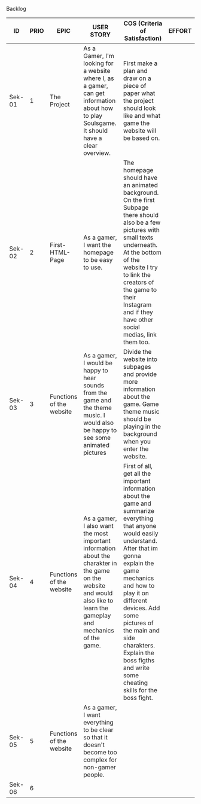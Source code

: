 Backlog

| ID  | PRIO | EPIC        | USER STORY                                 | COS (Criteria of Satisfaction)  | EFFORT |
| --- | ---- | ----------- | ------------------------------------------ | ------------------------------- | ------ |
| Sek-01 | 1 | The Project | As a Gamer, I'm looking for a website where I, as a gamer, can get information about how to play Soulsgame. It should have a clear overview. | First make a plan and draw on a piece of paper what the project should look like and what game the website will be based on. | |
| Sek-02 | 2 | First-HTML-Page | As a gamer, I want the homepage to be easy to use. | The homepage should have an animated background. On the first Subpage there should also be a few pictures with small texts underneath. At the bottom of the website I try to link the creators of the game to their Instagram and if they have other social medias, link them too.| |
| Sek-03 | 3 | Functions of the website | As a gamer, I would be happy to hear sounds from the game and the theme music. I would also be happy to see some animated pictures | Divide the website into subpages and provide more information about the game. Game theme music should be playing in the background when you enter the website. |  |
| Sek-04 | 4 | Functions of the website | As a gamer, I also want the most important information about the charakter in the game on the website and would also like to learn the gameplay and mechanics of the game. | First of all, get all the important information about the game and summarize everything that anyone would easily understand. After that im gonna explain the game mechanics and how to play it on different devices. Add some pictures of the main and side charakters. Explain the boss figths and write some cheating skills for the boss fight. |
| Sek-05 | 5 |  Functions of the website | As a gamer, I want everything to be clear so that it doesn't become too complex for non-gamer people. |  |
| Sek-06 | 6 |   |  |  |
